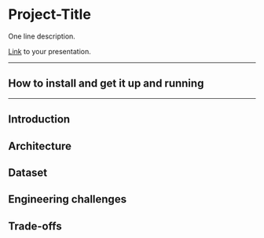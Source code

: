 # Project-Title

One line description.

[Link](#) to your presentation.

<hr/>

## How to install and get it up and running


<hr/>

## Introduction

## Architecture

## Dataset

## Engineering challenges

## Trade-offs

